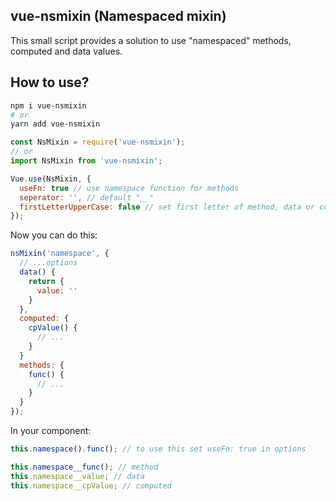 ## vue-nsmixin (Namespaced mixin)

This small script provides a solution to use "namespaced" methods, computed and data values.

## How to use?

```bash
npm i vue-nsmixin
# or
yarn add vue-nsmixin
```

```javascript
const NsMixin = require('vue-nsmixin');
// or
import NsMixin from 'vue-nsmixin';

Vue.use(NsMixin, {
  useFn: true // use namespace function for methods
  seperator: '', // default "__"
  firstLetterUpperCase: false // set first letter of method, data or computed to uppercase
});
```

Now you can do this:

```javascript
nsMixin('namespace', {
  // ...options
  data() {
    return {
      value: ''
    }
  },
  computed: {
    cpValue() {
      // ...
    }
  }
  methods: {
    func() {
      // ...
    }
  }
});
```

In your component:

```javascript
this.namespace().func(); // to use this set useFn: true in options

this.namespace__func(); // method
this.namespace__value; // data
this.namespace__cpValue; // computed
```